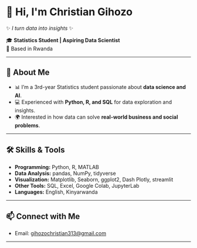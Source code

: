 # 👋 Hi, I'm Christian Gihozo  

✨ *I turn data into insights* ✨  

🎓 **Statistics Student | Aspiring Data Scientist**  
📍 Based in Rwanda  

---

## 🚀 About Me  
- 📊 I’m a 3rd-year Statistics student passionate about **data science and AI**.  
- 💻 Experienced with **Python, R, and SQL** for data exploration and insights.  
- 🌍 Interested in how data can solve **real-world business and social problems**.  

---

## 🛠️ Skills & Tools  
- **Programming:** Python, R, MATLAB  
- **Data Analysis:** pandas, NumPy, tidyverse  
- **Visualization:** Matplotlib, Seaborn, ggplot2, Dash Plotly, streamlit
- **Other Tools:** SQL, Excel, Google Colab, JupyterLab  
- **Languages:** English, Kinyarwanda  

---



## 📫 Connect with Me  

- Email: gihozochristian313@gmail.com 

---


